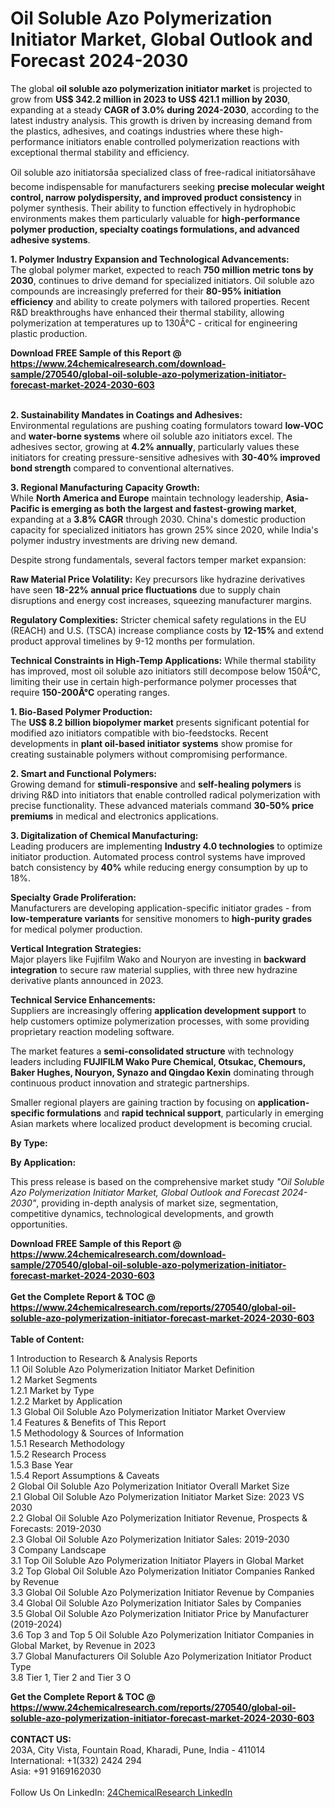 <h1>Oil Soluble Azo Polymerization Initiator Market, Global Outlook and Forecast 2024-2030</h1><p>The global <strong>oil soluble azo polymerization initiator market</strong> is projected to grow from <strong>US$ 342.2 million in 2023 to US$ 421.1 million by 2030</strong>, expanding at a steady <strong>CAGR of 3.0% during 2024-2030</strong>, according to the latest industry analysis. This growth is driven by increasing demand from the plastics, adhesives, and coatings industries where these high-performance initiators enable controlled polymerization reactions with exceptional thermal stability and efficiency.</p><p>Oil soluble azo initiatorsâa specialized class of free-radical initiatorsâhave become indispensable for manufacturers seeking <strong>precise molecular weight control, narrow polydispersity, and improved product consistency</strong> in polymer synthesis. Their ability to function effectively in hydrophobic environments makes them particularly valuable for <strong>high-performance polymer production, specialty coatings formulations, and advanced adhesive systems</strong>.</p><p><strong>1. Polymer Industry Expansion and Technological Advancements:</strong><br>
The global polymer market, expected to reach <strong>750 million metric tons by 2030</strong>, continues to drive demand for specialized initiators. Oil soluble azo compounds are increasingly preferred for their <strong>80-95% initiation efficiency</strong> and ability to create polymers with tailored properties. Recent R&amp;D breakthroughs have enhanced their thermal stability, allowing polymerization at temperatures up to 130Â°C - critical for engineering plastic production.</p><div><b>Download FREE Sample of this Report @ 
            <a href="https://www.24chemicalresearch.com/download-sample/270540/global-oil-soluble-azo-polymerization-initiator-forecast-market-2024-2030-603">
            https://www.24chemicalresearch.com/download-sample/270540/global-oil-soluble-azo-polymerization-initiator-forecast-market-2024-2030-603</a></b></div><br><p><strong>2. Sustainability Mandates in Coatings and Adhesives:</strong><br>
Environmental regulations are pushing coating formulators toward <strong>low-VOC</strong> and <strong>water-borne systems</strong> where oil soluble azo initiators excel. The adhesives sector, growing at <strong>4.2% annually</strong>, particularly values these initiators for creating pressure-sensitive adhesives with <strong>30-40% improved bond strength</strong> compared to conventional alternatives.</p><p><strong>3. Regional Manufacturing Capacity Growth:</strong><br>
While <strong>North America and Europe</strong> maintain technology leadership, <strong>Asia-Pacific is emerging as both the largest and fastest-growing market</strong>, expanding at a <strong>3.8% CAGR</strong> through 2030. China's domestic production capacity for specialized initiators has grown 25% since 2020, while India's polymer industry investments are driving new demand.</p><p>Despite strong fundamentals, several factors temper market expansion:</p><p><strong>Raw Material Price Volatility:</strong> Key precursors like hydrazine derivatives have seen <strong>18-22% annual price fluctuations</strong> due to supply chain disruptions and energy cost increases, squeezing manufacturer margins.</p><p><strong>Regulatory Complexities:</strong> Stricter chemical safety regulations in the EU (REACH) and U.S. (TSCA) increase compliance costs by <strong>12-15%</strong> and extend product approval timelines by 9-12 months per formulation.</p><p><strong>Technical Constraints in High-Temp Applications:</strong> While thermal stability has improved, most oil soluble azo initiators still decompose below 150Â°C, limiting their use in certain high-performance polymer processes that require <strong>150-200Â°C</strong> operating ranges.</p><p><strong>1. Bio-Based Polymer Production:</strong><br>
The <strong>US$ 8.2 billion biopolymer market</strong> presents significant potential for modified azo initiators compatible with bio-feedstocks. Recent developments in <strong>plant oil-based initiator systems</strong> show promise for creating sustainable polymers without compromising performance.</p><p><strong>2. Smart and Functional Polymers:</strong><br>
Growing demand for <strong>stimuli-responsive</strong> and <strong>self-healing polymers</strong> is driving R&amp;D into initiators that enable controlled radical polymerization with precise functionality. These advanced materials command <strong>30-50% price premiums</strong> in medical and electronics applications.</p><p><strong>3. Digitalization of Chemical Manufacturing:</strong><br>
Leading producers are implementing <strong>Industry 4.0 technologies</strong> to optimize initiator production. Automated process control systems have improved batch consistency by <strong>40%</strong> while reducing energy consumption by up to 18%.</p><p><strong>Specialty Grade Proliferation:</strong><br>
	Manufacturers are developing application-specific initiator grades - from <strong>low-temperature variants</strong> for sensitive monomers to <strong>high-purity grades</strong> for medical polymer production.</p><p><strong>Vertical Integration Strategies:</strong><br>
	Major players like Fujifilm Wako and Nouryon are investing in <strong>backward integration</strong> to secure raw material supplies, with three new hydrazine derivative plants announced in 2023.</p><p><strong>Technical Service Enhancements:</strong><br>
	Suppliers are increasingly offering <strong>application development support</strong> to help customers optimize polymerization processes, with some providing proprietary reaction modeling software.</p><p>The market features a <strong>semi-consolidated structure</strong> with technology leaders including <strong>FUJIFILM Wako Pure Chemical, Otsukac, Chemours, Baker Hughes, Nouryon, Synazo and Qingdao Kexin</strong> dominating through continuous product innovation and strategic partnerships.</p><p>Smaller regional players are gaining traction by focusing on <strong>application-specific formulations</strong> and <strong>rapid technical support</strong>, particularly in emerging Asian markets where localized product development is becoming crucial.</p><p><strong>By Type:</strong></p><p><strong>By Application:</strong></p><p>This press release is based on the comprehensive market study <em>"Oil Soluble Azo Polymerization Initiator Market, Global Outlook and Forecast 2024-2030"</em>, providing in-depth analysis of market size, segmentation, competitive dynamics, technological developments, and growth opportunities.</p><div><b>Download FREE Sample of this Report @ 
            <a href="https://www.24chemicalresearch.com/download-sample/270540/global-oil-soluble-azo-polymerization-initiator-forecast-market-2024-2030-603">
            https://www.24chemicalresearch.com/download-sample/270540/global-oil-soluble-azo-polymerization-initiator-forecast-market-2024-2030-603</a></b></div><br><div><b>Get the Complete Report & TOC @ 
            <a href="https://www.24chemicalresearch.com/reports/270540/global-oil-soluble-azo-polymerization-initiator-forecast-market-2024-2030-603">
            https://www.24chemicalresearch.com/reports/270540/global-oil-soluble-azo-polymerization-initiator-forecast-market-2024-2030-603</a></b></div><br>
            <b>Table of Content:</b><p>1 Introduction to Research & Analysis Reports<br />
    1.1 Oil Soluble Azo Polymerization Initiator Market Definition<br />
    1.2 Market Segments<br />
        1.2.1 Market by Type<br />
        1.2.2 Market by Application<br />
    1.3 Global Oil Soluble Azo Polymerization Initiator Market Overview<br />
    1.4 Features & Benefits of This Report<br />
    1.5 Methodology & Sources of Information<br />
        1.5.1 Research Methodology<br />
        1.5.2 Research Process<br />
        1.5.3 Base Year<br />
        1.5.4 Report Assumptions & Caveats<br />
2 Global Oil Soluble Azo Polymerization Initiator Overall Market Size<br />
    2.1 Global Oil Soluble Azo Polymerization Initiator Market Size: 2023 VS 2030<br />
    2.2 Global Oil Soluble Azo Polymerization Initiator Revenue, Prospects & Forecasts: 2019-2030<br />
    2.3 Global Oil Soluble Azo Polymerization Initiator Sales: 2019-2030<br />
3 Company Landscape<br />
    3.1 Top Oil Soluble Azo Polymerization Initiator Players in Global Market<br />
    3.2 Top Global Oil Soluble Azo Polymerization Initiator Companies Ranked by Revenue<br />
    3.3 Global Oil Soluble Azo Polymerization Initiator Revenue by Companies<br />
    3.4 Global Oil Soluble Azo Polymerization Initiator Sales by Companies<br />
    3.5 Global Oil Soluble Azo Polymerization Initiator Price by Manufacturer (2019-2024)<br />
    3.6 Top 3 and Top 5 Oil Soluble Azo Polymerization Initiator Companies in Global Market, by Revenue in 2023<br />
    3.7 Global Manufacturers Oil Soluble Azo Polymerization Initiator Product Type<br />
    3.8 Tier 1, Tier 2 and Tier 3 O</p><div><b>Get the Complete Report & TOC @ 
            <a href="https://www.24chemicalresearch.com/reports/270540/global-oil-soluble-azo-polymerization-initiator-forecast-market-2024-2030-603">
            https://www.24chemicalresearch.com/reports/270540/global-oil-soluble-azo-polymerization-initiator-forecast-market-2024-2030-603</a></b></div><br><b>CONTACT US:</b><br>
            203A, City Vista, Fountain Road, Kharadi, Pune, India - 411014<br>
            International: +1(332) 2424 294<br>
            Asia: +91 9169162030 <br><br>
            Follow Us On LinkedIn: <a href="https://www.linkedin.com/company/24chemicalresearch/">24ChemicalResearch LinkedIn</a>
